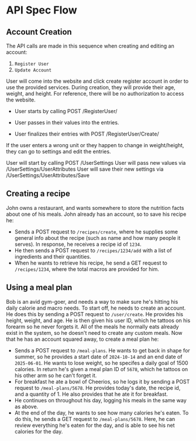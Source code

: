 # API Spec Flow

## Account Creation

The API calls are made in this sequence when creating and editing an account:

1. `Register User`
2. `Update Account`

User will come into the website and click create register account in order to use the provided services. During creation, they will provide their age, weight, and height. For reference, there will be no authorization to access the website.

-   User starts by calling POST /RegisterUser/

-   User passes in their values into the entries.

-   User finalizes their entries with POST /RegisterUser/Create/

If the user enters a wrong unit or they happen to change in weight/height, they can go to settings and edit the entries.

User will start by calling POST /UserSettings
User will pass new values via /UserSettings/UserAttributes
User will save their new settings via /UserSettings/UserAttributes/Save

## Creating a recipe

John owns a restaurant, and wants somewhere to store the nutrition facts about one of his meals. John already has an account, so to save his recipe he:

-   Sends a POST request to `/recipes/create`, where he supplies some general info about the recipe (such as name and how many people it serves). In response, he receives a recipe id of `1234`.
-   He then sends a POST request to `/recipes/1234/add` with a list of ingredients and their quantities.
-   When he wants to retrieve his recipe, he send a GET request to `/recipes/1234`, where the total macros are provided for him.

## Using a meal plan

Bob is an avid gym-goer, and needs a way to make sure he's hitting his daily calorie and macro needs. To start off, he needs to create an account. He does this by sending a POST request to `/user/create`. He provides his height, weight, and age. He is then given his user ID, which he tattoos on his forearm so he never forgets it. All of the meals he normally eats already exist in the system, so he doesn't need to create any custom meals. Now that he has an account squared away, to create a meal plan he:

-   Sends a POST request to `/meal-plans`. He wants to get back in shape for summer, so he provides a start date of `2024-10-14` and an end date of `2025-06-01`. He wants to lose weight, so he specifes a daily goal of 1500 calories. In return he's given a meal plan ID of `5678`, which he tattoos on his other arm so he can't forget it.
-   For breakfast he ate a bowl of Cheerios, so he logs it by sending a POST request to `/meal-plans/5678`. He provides today's date, the recipe id, and a quantity of 1. He also provides that he ate it for breakfast.
-   He continues on throughout his day, logging his meals in the same way as above.
-   At the end of the day, he wants to see how many calories he's eaten. To do this, he sends a GET request to `/meal-plans/5678`. Here, he can review everything he's eaten for the day, and is able to see his net calories for the day.
